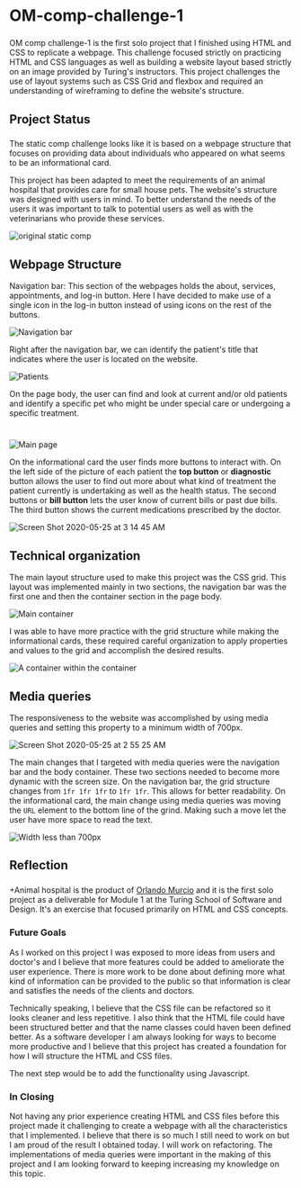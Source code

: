 # OM-comp-challenge-1
###
OM comp challenge-1 is the first solo project that I finished using HTML and CSS to replicate a webpage. This challenge focused strictly on practicing HTML and CSS languages as well as building a website layout based strictly on an image provided by Turing's instructors. This project challenges the use of layout systems such as CSS Grid and flexbox and required an understanding of wireframing to define the website's structure. 

## Project Status
###
The static comp challenge looks like it is based on a webpage structure that focuses on providing data about individuals who appeared on what seems to be an informational card.

This project has been adapted to meet the requirements of an animal hospital that provides care for small house pets. The website's structure was designed with users in mind. To better understand the needs of the users it was important to talk to potential users as well as with the veterinarians who provide these services.

![original static comp](https://user-images.githubusercontent.com/56229864/82806887-f5ad6380-9e43-11ea-8ea3-0355a31ea0ad.png)
## Webpage Structure

Navigation bar:
This section of the webpages holds the about, services, appointments, and log-in button. Here I have decided to make use of a single icon in the log-in button instead of using icons on the rest of the buttons.

![Navigation bar](https://user-images.githubusercontent.com/56229864/82798059-410c4580-9e35-11ea-80e7-e81778af5fec.png)

Right after the navigation bar, we can identify the patient's title that indicates where the user is located on the website.

![Patients](https://user-images.githubusercontent.com/56229864/82798234-7add4c00-9e35-11ea-9f66-9694475386b4.png)

On the page body, the user can find and look at current and/or old patients and identify a specific pet who might be under special care or undergoing a specific treatment.
#
![Main page](https://user-images.githubusercontent.com/56229864/82797390-4026e400-9e34-11ea-8993-37d211e7b074.png)

On the informational card the user finds more buttons to interact with. On the left side of the picture of each patient the **top button** or **diagnostic** button allows the user to find out more about what kind of treatment the patient currently is undertaking as well as the health status. The second buttons or **bill button** lets the user know of current bills or past due bills. The third button shows the current medications prescribed by the doctor.

![Screen Shot 2020-05-25 at 3 14 45 AM](https://user-images.githubusercontent.com/56229864/82798573-ec1cff00-9e35-11ea-8261-a4ff494a58a2.png)

## Technical organization

The main layout structure used to make this project was the CSS grid. This layout was implemented mainly in two sections, the navigation bar was the first one and then the container section in the page body.

![Main container](https://user-images.githubusercontent.com/56229864/82802317-e9bda380-9e3b-11ea-8a86-2636357d52b6.png)

I was able to have more practice with the grid structure while making the informational cards, these required careful organization to apply properties and values to the grid and accomplish the desired results.

![A container within the container](https://user-images.githubusercontent.com/56229864/82802765-a6b00000-9e3c-11ea-87a8-9d9ca2619e38.png)

## Media queries

The responsiveness to the website was accomplished by using media queries and setting this property to a minimum width of 700px.


![Screen Shot 2020-05-25 at 2 55 25 AM](https://user-images.githubusercontent.com/56229864/82803427-bbd95e80-9e3d-11ea-8dc0-5828ef391150.png)

The main changes that I targeted with media queries were the navigation bar and the body container. These two sections needed to become more dynamic with the screen size. On the navigation bar, the grid structure changes from `1fr 1fr 1fr` to `1fr 1fr`. This allows for better readability. On the informational card, the main change using media queries was moving the `URL` element to the bottom line of the grind. Making such a move let the user have more space to read the text.

![Width less than 700px](https://user-images.githubusercontent.com/56229864/82803216-5dac7b80-9e3d-11ea-94d8-1eb7f1688d4e.png)

## Reflection
###
+Animal hospital is the product of [Orlando Murcio](https://www.github.com/atos20) and it is the first solo project as a deliverable for Module 1 at the Turing School of Software and Design. It's an exercise that focused primarily on HTML and CSS concepts.

### Future Goals
As I worked on this project I was exposed to more ideas from users and doctor's and I believe that more features could be added to ameliorate the user experience. There is more work to be done about defining more what kind of information can be provided to the public so that information is clear and satisfies the needs of the clients and doctors. 

Technically speaking,  I believe that the CSS file can be refactored so it looks cleaner and less repetitive. I also think that the HTML file could have been structured better and that the name classes could haven been defined better. As a software developer I am always looking for ways to become more productive and I believe that this project has created a foundation for how I will structure the HTML and CSS files.

The next step would be to add the functionality using Javascript.

### In Closing

Not having any prior experience creating HTML and CSS files before this project made it challenging to create a webpage with all the characteristics that I implemented. I believe that there is so much I still need to work on but I am proud of the result I  obtained today. I will work on refactoring. The implementations of media queries were important in the making of this project and I am looking forward to keeping increasing my knowledge on this topic.

